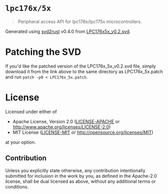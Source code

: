 # `lpc176x/5x`

> Peripheral access API for lpc176x/lpc175x microcontrollers.

Generated using [svd2rust] v0.4.0 from [LPC176x5x_v0.2.svd].

[svd2rust]: https://github.com/japaric/svd2rust

[LPC176x5x_v0.2.svd]: https://github.com/posborne/cmsis-svd/blob/aa4721af946a253d18c8737b01d23e9c88a42e84/data/NXP/LPC176x5x_v0.2.svd

# Patching the SVD

If you'd like the patched version of the LPC176x_5x_v0.2.svd file, simply
download it from the link above to the same directory as LPC176x_5x.patch
and run `patch -p0 < LPC176x_5x.patch`.

# License

Licensed under either of

- Apache License, Version 2.0 ([LICENSE-APACHE](./LICENSE-APACHE) or
  http://www.apache.org/licenses/LICENSE-2.0)
- MIT License ([LICENSE-MIT](./LICENSE-MIT) or
  http://opensource.org/licenses/MIT)

at your option.

## Contribution

Unless you explicitly state otherwise, any contribution intentionally submitted
for inclusion in the work by you, as defined in the Apache-2.0 license, shall be
dual licensed as above, without any additional terms or conditions.
